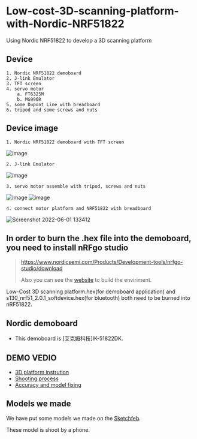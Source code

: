 # Low-cost-3D-scanning-platform-with-Nordic-NRF51822
Using Nordic NRF51822 to develop a 3D scanning platform
## Device 
    1. Nordic NRF51822 demoboard
    2. J-link Emulator
    3. TFT screen
    4. servo motor
        a. FT6325M
        b. MG996R
    5. some Dupont Line with breadboard
    6. tripod and some screws and nuts
## Device image

    1. Nordic NRF51822 demoboard with TFT screen
![image](https://user-images.githubusercontent.com/61655288/170490703-f90de2c8-a176-4a43-b3be-993b50b3bc9a.png)

    2. J-link Emulator
![image](https://user-images.githubusercontent.com/61655288/170493625-c09ec641-2d96-4d49-95b4-1e36f499a18c.png)

    3. servo motor assemble with tripod, screws and nuts
![image](https://user-images.githubusercontent.com/61655288/170490846-005ebd4d-1adc-4fe2-b68a-f7772d0a867f.png)
![image](https://user-images.githubusercontent.com/61655288/170491353-3e82a405-244d-4df1-9fd0-75647888eae7.png)


    4. connect motor platform and NRF51822 with breadboard
![Screenshot 2022-06-01 133412](https://user-images.githubusercontent.com/61655288/171334863-ef7a70ea-cff0-4417-be0a-8cac4bb0e6e1.jpg)

## In order to burn the .hex file into the demoboard, you need to install nRFgo studio
> https://www.nordicsemi.com/Products/Development-tools/nrfgo-studio/download
> 
> Also you can see the [website](https://raytaccorpblog.wordpress.com/2018/12/18/nordic-nrf5-%E9%96%8B%E7%99%BC%E7%92%B0%E5%A2%83%E6%9E%B6%E8%A8%AD%E4%BB%8B%E7%B4%B9%EF%BD%9E%E7%87%92%E9%8C%84%E6%BA%96%E5%82%99%E8%88%87%E7%A8%8B%E5%BA%8F/) to build the enviriment.

Low-Cost 3D scanning platform.hex(for demoboard application) and s130_nrf51_2.0.1_softdevice.hex(for bluetooth) both need to be burned into nRF51822.
## Nordic demoboard
- This demoboard is [艾克姆科技]IK-51822DK. 
## DEMO VEDIO
- [3D platform instrution](https://youtu.be/hdIYlYf8qlM)
- [Shooting process](https://youtu.be/mUotJo15O_0)
- [Accuracy and model fixing](https://youtu.be/DvlnU_Gy6bU)
## Models we made
We have put some models we made on the [Sketchfeb](https://sketchfab.com/TSChen11011/models).

These model is shoot by a phone.

